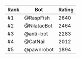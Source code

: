 Rank|Bot|Rating
---|---|---
#1|@RaspFish|2640
#2|@NilatacBot|2464
#3|@anti-bot|2283
#4|@CatNail|2012
#5|@pawnrobot|1894
